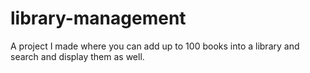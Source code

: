 # library-management
A project I made where you can add up to 100 books into a library and search and display them as well. 
